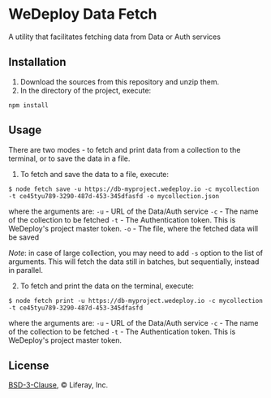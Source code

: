 # WeDeploy Data Fetch

A utility that facilitates fetching data from Data or Auth services

## Installation

1. Download the sources from this repository and unzip them.
2. In the directory of the project, execute:

```
npm install
```

## Usage

There are two modes - to fetch and print data from a collection to the terminal, or to save the data in a file.

1. To fetch and save the data to a file, execute:

```
$ node fetch save -u https://db-myproject.wedeploy.io -c mycollection -t ce45tyu789-3290-487d-453-345dfasfd -o mycollection.json
```

where the arguments are:
`-u` - URL of the Data/Auth service
`-c` - The name of the collection to be fetched
`-t` - The Authentication token. This is WeDeploy's project master token.
`-o` - The file, where the fetched data will be saved

_Note_: in case of large collection, you may need to add `-s` option to the list of arguments. This will fetch the data still in batches, but sequentially, instead in parallel.

2. To fetch and print the data on the terminal, execute:

```
$ node fetch print -u https://db-myproject.wedeploy.io -c mycollection -t ce45tyu789-3290-487d-453-345dfasfd
```

where the arguments are:
`-u` - URL of the Data/Auth service
`-c` - The name of the collection to be fetched
`-t` - The Authentication token. This is WeDeploy's project master token.

## License

[BSD-3-Clause](https://spdx.org/licenses/BSD-3-Clause.html), © Liferay, Inc.
